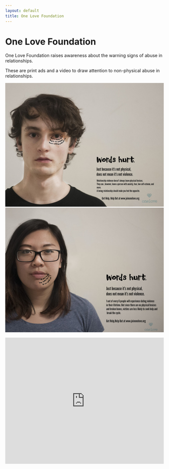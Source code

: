 ```yaml
---
layout: default
title: One Love Foundation
---
```


# One Love Foundation

One Love Foundation raises awareness about the warning signs of abuse in relationships.
  
These are print ads and a video to draw attention to non-physical abuse in relationships.

![](Alex.jpg)
![](Mai.jpg)


<iframe width="100%" height="400px" src="https://www.youtube.com/embed/jWArMG2YykA" frameborder="0" allowfullscreen></iframe>

